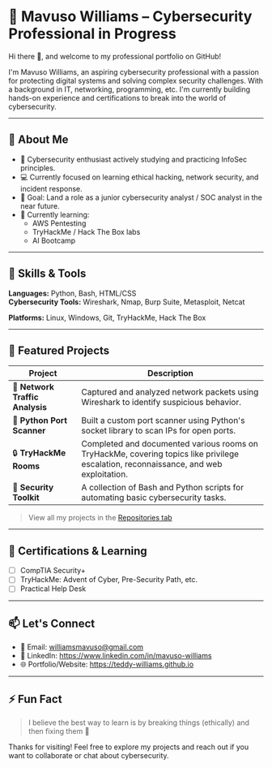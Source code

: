 # 💼 Mavuso Williams – Cybersecurity Professional in Progress

Hi there 👋, and welcome to my professional portfolio on GitHub!

I'm Mavuso Williams, an aspiring cybersecurity professional with a passion for protecting digital systems and solving complex security challenges. With a background in IT, networking, programming, etc. I'm currently building hands-on experience and certifications to break into the world of cybersecurity.

---

## 🚀 About Me

- 🔐 Cybersecurity enthusiast actively studying and practicing InfoSec principles.
- 💻 Currently focused on learning ethical hacking, network security, and incident response.
- 🎯 Goal: Land a role as a junior cybersecurity analyst / SOC analyst in the near future.
- 🌱 Currently learning:
  - AWS Pentesting
  - TryHackMe / Hack The Box labs
  - AI Bootcamp

---

## 🧰 Skills & Tools

**Languages:** Python, Bash, HTML/CSS  
**Cybersecurity Tools:** Wireshark, Nmap, Burp Suite, Metasploit, Netcat

**Platforms:** Linux, Windows, Git, TryHackMe, Hack The Box

---

## 📂 Featured Projects

| Project | Description |
|--------|-------------|
| 🔎 **Network Traffic Analysis** | Captured and analyzed network packets using Wireshark to identify suspicious behavior. |
| 🐍 **Python Port Scanner** | Built a custom port scanner using Python's socket library to scan IPs for open ports. |
| 🔒 **TryHackMe Rooms** | Completed and documented various rooms on TryHackMe, covering topics like privilege escalation, reconnaissance, and web exploitation. |
| 🧰 **Security Toolkit** | A collection of Bash and Python scripts for automating basic cybersecurity tasks. |

> View all my projects in the [Repositories tab](#)

---

## 🏅 Certifications & Learning

- [ ] CompTIA Security+ 
- [ ] TryHackMe: Advent of Cyber, Pre-Security Path, etc.
- [ ] Practical Help Desk

---

## 📫 Let's Connect

- 📧 Email: williamsmavuso@gmail.com
- 💼 LinkedIn: https://www.linkedin.com/in/mavuso-williams
- 🌐 Portfolio/Website: https://teddy-williams.github.io

---

## ⚡ Fun Fact

> I believe the best way to learn is by breaking things (ethically) and then fixing them 🔧

Thanks for visiting! Feel free to explore my projects and reach out if you want to collaborate or chat about cybersecurity.
